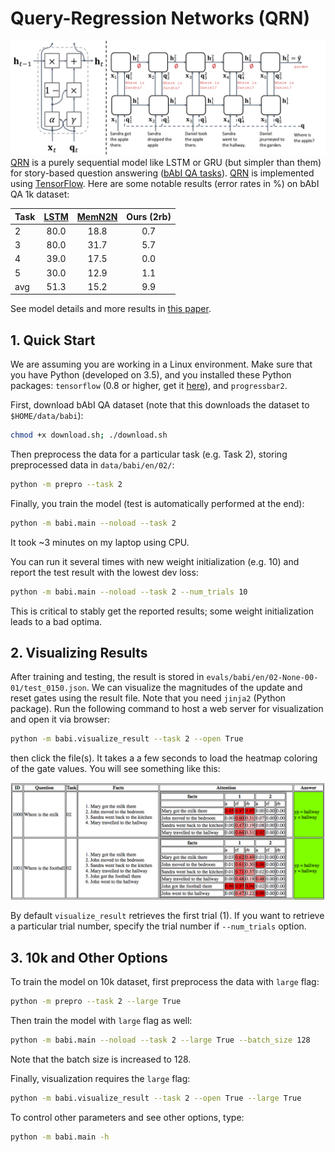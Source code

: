 # Query-Regression Networks (QRN)
![Teaser figure for QRN](assets/teaser.png)
[QRN][qrn] is a purely sequential model like LSTM or GRU (but simpler than them) for story-based question answering ([bAbI QA tasks][babi]).
[QRN][qrn] is implemented using [TensorFlow][tensorflow].
Here are some notable results (error rates in %) on bAbI QA 1k dataset:

| Task | [LSTM][lstm] | [MemN2N][memn2n] | Ours (2rb) |
| ---- |:------------:|:----------------:|:----------:|
| 2    | 80.0         | 18.8             | 0.7        |
| 3    | 80.0         | 31.7             | 5.7        |
| 4    | 39.0         | 17.5             | 0.0        |
| 5    | 30.0         | 12.9             | 1.1        |
| avg  | 51.3         | 15.2             | 9.9        |

See model details and more results in [this paper][qrn].

## 1. Quick Start
We are assuming you are working in a Linux environment. 
Make sure that you have Python (developed on 3.5), and you installed these Python packages: `tensorflow` (0.8 or higher, get it [here][tensorflow]), and `progressbar2`.

First, download bAbI QA dataset (note that this downloads the dataset to `$HOME/data/babi`):

```bash
chmod +x download.sh; ./download.sh 
```

Then preprocess the data for a particular task (e.g. Task 2), storing preprocessed data in `data/babi/en/02/`:
```bash
python -m prepro --task 2
```

Finally, you train the model (test is automatically performed at the end):
```bash
python -m babi.main --noload --task 2
```
It took ~3 minutes on my laptop using CPU.

You can run it several times with new weight initialization (e.g. 10) and report the test result with the lowest dev loss:
```bash
python -m babi.main --noload --task 2 --num_trials 10
```
This is critical to stably get the reported results; some weight initialization leads to a bad optima.

## 2. Visualizing Results
After training and testing, the result is stored in `evals/babi/en/02-None-00-01/test_0150.json`.
We can visualize the magnitudes of the update and reset gates using the result file.
Note that you need `jinja2` (Python package).
Run the following command to host a web server for visualization and open it via browser:

```bash
python -m babi.visualize_result --task 2 --open True
```

then click the file(s). It takes a a few seconds to load the heatmap coloring of the gate values.
You will see something like this:

![visualization](assets/vis.png)

By default `visualize_result` retrieves the first trial (1).
If you want to retrieve a particular trial number, specify the trial number if `--num_trials` option.


## 3. 10k and Other Options
To train the model on 10k dataset, first preprocess the data with `large` flag:
```bash
python -m prepro --task 2 --large True
```

Then train the model with `large` flag as well:
```bash
python -m babi.main --noload --task 2 --large True --batch_size 128
```
Note that the batch size is increased to 128.

Finally, visualization requires the `large`  flag:
```bash
python -m babi.visualize_result --task 2 --open True --large True
```

To control other parameters and see other options, type:
```bash
python -m babi.main -h
```

[qrn]: http://none
[babi]: http://arxiv.org/abs/1502.05698
[lstm]: http://arxiv.org/abs/1502.05698 
[memn2n]: http://arxiv.org/abs/1503.08895
[tensorflow]: https://www.tensorflow.org/
